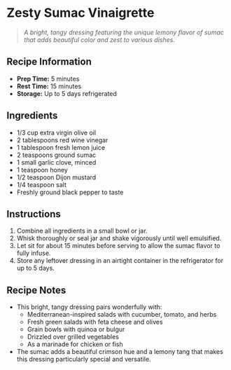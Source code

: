 # Zesty Sumac Vinaigrette

> *A bright, tangy dressing featuring the unique lemony flavor of sumac that adds beautiful color and zest to various dishes.*

## Recipe Information
- **Prep Time:** 5 minutes
- **Rest Time:** 15 minutes
- **Storage:** Up to 5 days refrigerated

## Ingredients
- 1/3 cup extra virgin olive oil
- 2 tablespoons red wine vinegar
- 1 tablespoon fresh lemon juice
- 2 teaspoons ground sumac
- 1 small garlic clove, minced
- 1 teaspoon honey
- 1/2 teaspoon Dijon mustard
- 1/4 teaspoon salt
- Freshly ground black pepper to taste

## Instructions
1. Combine all ingredients in a small bowl or jar.
2. Whisk thoroughly or seal jar and shake vigorously until well emulsified.
3. Let sit for about 15 minutes before serving to allow the sumac flavor to fully infuse.
4. Store any leftover dressing in an airtight container in the refrigerator for up to 5 days.

## Recipe Notes
- This bright, tangy dressing pairs wonderfully with:
  - Mediterranean-inspired salads with cucumber, tomato, and herbs
  - Fresh green salads with feta cheese and olives
  - Grain bowls with quinoa or bulgur
  - Drizzled over grilled vegetables
  - As a marinade for chicken or fish
- The sumac adds a beautiful crimson hue and a lemony tang that makes this dressing particularly special and versatile.
